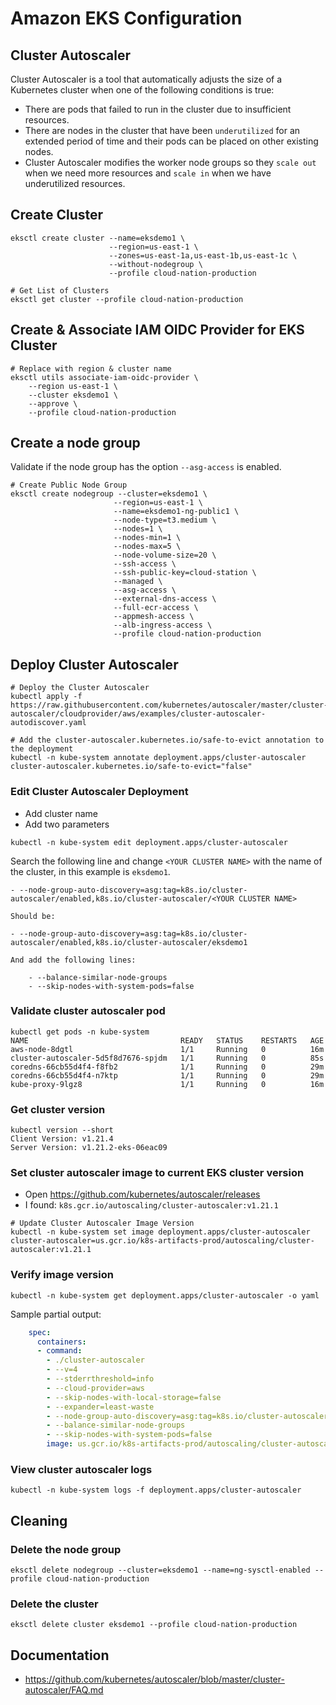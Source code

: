 # Amazon EKS Configuration

## Cluster Autoscaler

Cluster Autoscaler is a tool that automatically adjusts the size of a Kubernetes cluster when one of the following conditions is true:

- There are pods that failed to run in the cluster due to insufficient resources.
- There are nodes in the cluster that have been `underutilized` for an extended period of time and their pods can be placed on other existing nodes.
- Cluster Autoscaler modifies the worker node groups so they `scale out` when we need more resources and `scale in` when we have underutilized resources.

## Create Cluster

```
eksctl create cluster --name=eksdemo1 \
                      --region=us-east-1 \
                      --zones=us-east-1a,us-east-1b,us-east-1c \
                      --without-nodegroup \
                      --profile cloud-nation-production

# Get List of Clusters
eksctl get cluster --profile cloud-nation-production
```

## Create & Associate IAM OIDC Provider for EKS Cluster

```
# Replace with region & cluster name
eksctl utils associate-iam-oidc-provider \
    --region us-east-1 \
    --cluster eksdemo1 \
    --approve \
    --profile cloud-nation-production
```

## Create a node group

Validate if the node group has the option `--asg-access` is enabled.

```
# Create Public Node Group   
eksctl create nodegroup --cluster=eksdemo1 \
                       --region=us-east-1 \
                       --name=eksdemo1-ng-public1 \
                       --node-type=t3.medium \
                       --nodes=1 \
                       --nodes-min=1 \
                       --nodes-max=5 \
                       --node-volume-size=20 \
                       --ssh-access \
                       --ssh-public-key=cloud-station \
                       --managed \
                       --asg-access \
                       --external-dns-access \
                       --full-ecr-access \
                       --appmesh-access \
                       --alb-ingress-access \
                       --profile cloud-nation-production
```

## Deploy Cluster Autoscaler

```
# Deploy the Cluster Autoscaler
kubectl apply -f https://raw.githubusercontent.com/kubernetes/autoscaler/master/cluster-autoscaler/cloudprovider/aws/examples/cluster-autoscaler-autodiscover.yaml

# Add the cluster-autoscaler.kubernetes.io/safe-to-evict annotation to the deployment
kubectl -n kube-system annotate deployment.apps/cluster-autoscaler cluster-autoscaler.kubernetes.io/safe-to-evict="false"
```

### Edit Cluster Autoscaler Deployment

- Add cluster name
- Add two parameters

```
kubectl -n kube-system edit deployment.apps/cluster-autoscaler
```

Search the following line and change `<YOUR CLUSTER NAME>` with the name of the cluster, in this example is `eksdemo1`.

```
- --node-group-auto-discovery=asg:tag=k8s.io/cluster-autoscaler/enabled,k8s.io/cluster-autoscaler/<YOUR CLUSTER NAME>

Should be:

- --node-group-auto-discovery=asg:tag=k8s.io/cluster-autoscaler/enabled,k8s.io/cluster-autoscaler/eksdemo1

And add the following lines:

    - --balance-similar-node-groups
    - --skip-nodes-with-system-pods=false
```

### Validate cluster autoscaler pod

```
kubectl get pods -n kube-system
NAME                                  READY   STATUS    RESTARTS   AGE
aws-node-8dgtl                        1/1     Running   0          16m
cluster-autoscaler-5d5f8d7676-spjdm   1/1     Running   0          85s
coredns-66cb55d4f4-f8fb2              1/1     Running   0          29m
coredns-66cb55d4f4-n7ktp              1/1     Running   0          29m
kube-proxy-9lgz8                      1/1     Running   0          16m
```

### Get cluster version

```
kubectl version --short
Client Version: v1.21.4
Server Version: v1.21.2-eks-06eac09
```

### Set cluster autoscaler image to current EKS cluster version

- Open https://github.com/kubernetes/autoscaler/releases
- I found: `k8s.gcr.io/autoscaling/cluster-autoscaler:v1.21.1`

```
# Update Cluster Autoscaler Image Version
kubectl -n kube-system set image deployment.apps/cluster-autoscaler cluster-autoscaler=us.gcr.io/k8s-artifacts-prod/autoscaling/cluster-autoscaler:v1.21.1
```

### Verify image version

```
kubectl -n kube-system get deployment.apps/cluster-autoscaler -o yaml
```

Sample partial output:

```yaml
    spec:
      containers:
      - command:
        - ./cluster-autoscaler
        - --v=4
        - --stderrthreshold=info
        - --cloud-provider=aws
        - --skip-nodes-with-local-storage=false
        - --expander=least-waste
        - --node-group-auto-discovery=asg:tag=k8s.io/cluster-autoscaler/enabled,k8s.io/cluster-autoscaler/eksdemo1
        - --balance-similar-node-groups
        - --skip-nodes-with-system-pods=false
        image: us.gcr.io/k8s-artifacts-prod/autoscaling/cluster-autoscaler:v1.21.1
```

### View cluster autoscaler logs

```
kubectl -n kube-system logs -f deployment.apps/cluster-autoscaler
```

## Cleaning

### Delete the node group

```
eksctl delete nodegroup --cluster=eksdemo1 --name=ng-sysctl-enabled --profile cloud-nation-production
```

### Delete the cluster

```
eksctl delete cluster eksdemo1 --profile cloud-nation-production
```

## Documentation

- https://github.com/kubernetes/autoscaler/blob/master/cluster-autoscaler/FAQ.md
